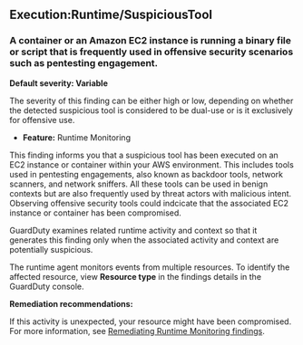 Execution:Runtime/SuspiciousTool
--------------------------------


### A container or an Amazon EC2 instance is running a binary file or script that is frequently used in offensive security scenarios such as pentesting engagement.


**Default severity: Variable**


The severity of this finding can be either high or low, depending on whether the detected suspicious tool is considered to be dual-use or is it exclusively for offensive use.


 * **Feature:** Runtime Monitoring

This finding informs you that a suspicious tool has been executed on an EC2 instance or container within your AWS environment. This includes tools used in pentesting engagements, also known as backdoor tools, network scanners, and network sniffers. All these tools can be used in benign contexts but are also frequently used by threat actors with malicious intent. Observing offensive security tools could indcicate that the associated EC2 instance or container has been compromised. 


GuardDuty examines related runtime activity and context so that it generates this finding only when the associated activity and context are potentially suspicious.


The runtime agent monitors events from multiple resources. To identify the affected resource, view **Resource type** in the findings details in the GuardDuty console.


**Remediation recommendations:**


If this activity is unexpected, your resource might have been compromised. For more information, see [Remediating Runtime Monitoring findings](https://docs.aws.amazon.com/guardduty/latest/ug/guardduty-remediate-runtime-monitoring.html).

